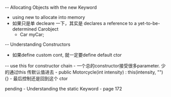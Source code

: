 -- Allocating Objects with the new Keyword  
  - using new to allocate into memory
  - 如果只是单 decleare 一下，其实是 declares a reference to a yet-to-be-determined Carobject
    - Car myCar; 
  
-- Understanding Constructors
  - 如果define custom cont, 就一定要define default ctor 
  
  -- use this for constructor chain 
    - 一个总的constructor接受很多parameter. 少的通过this 传默认值进去
      - public Motorcycle(int intensity) 
          : this(intensity, "") {}
          - 最后控制还是回到这个 ctor
  

pending - Understanding the static Keyword - page 172






